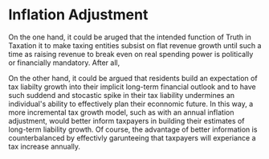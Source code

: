 # Inflation Adjustment

On the one hand, it could be aruged that the intended function of Truth in Taxation it to make taxing entities subsist on flat revenue growth until such a time as raising revenue to break even on real spending power is politically or financially mandatory. After all,

On the other hand, it could be argued that residents build an expectation of tax liabilty growth into their implicit long-term financial outlook and to have such suddend and stocastic spike in their tax liability undermines an individual's ability to effectively plan their econnomic future. In this way, a more incremental tax growth model, such as with an annual inflation adjustment, would better inform taxpayers in building their estimates of long-term liability growth. Of course, the advantage of better information is counterbalanced by effectivly garunteeing that taxpayers will experiance a tax increase annually.
